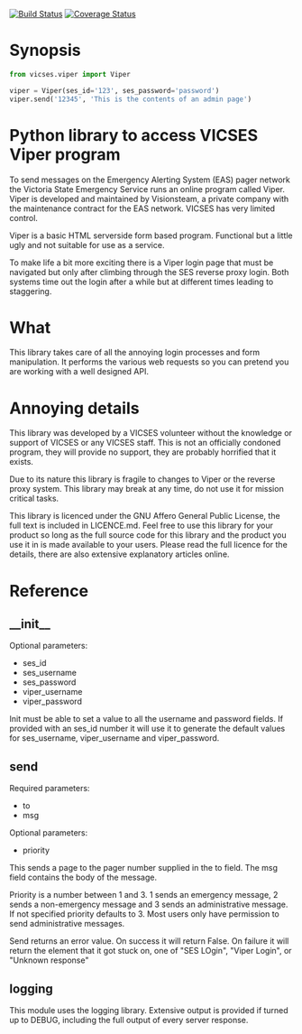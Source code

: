 [![Build Status](https://travis-ci.org/VICSES/python-viper.svg?branch=master)](https://travis-ci.org/VICSES/python-viper)
[![Coverage Status](https://coveralls.io/repos/github/VICSES/python-viper/badge.svg?branch=master)](https://coveralls.io/github/VICSES/python-viper?branch=master)

# Synopsis

```python
from vicses.viper import Viper

viper = Viper(ses_id='123', ses_password='password')
viper.send('12345', 'This is the contents of an admin page')
```


# Python library to access VICSES Viper program

To send messages on the Emergency Alerting System (EAS) pager network the
Victoria State Emergency Service runs an online program called Viper.
Viper is developed and maintained by Visionsteam, a private company with
the maintenance contract for the EAS network. VICSES has very limited control.

Viper is a basic HTML serverside form based program. Functional but a little
ugly and not suitable for use as a service.

To make life a bit more exciting there is a Viper login page that must be navigated but only after climbing through the SES reverse proxy login. Both systems time out the login after a while but at different times leading to staggering.

# What

This library takes care of all the annoying login processes and form manipulation. It performs the various web requests so you can pretend you are working with a well designed API.

# Annoying details

This library was developed by a VICSES volunteer without the knowledge or support of VICSES or any VICSES staff. This is not an officially condoned program, they will provide no support, they are probably horrified that it exists.

Due to its nature this library is fragile to changes to Viper or the reverse proxy system. This library may break at any time, do not use it for mission critical tasks.

This library is licenced under the GNU Affero General Public License, the full text is included in LICENCE.md.  Feel free to use this library for your product so long as the full source code for this library and the product you use it in is made available to your users.  Please read the full licence for the details, there are also extensive explanatory articles online.

# Reference

## \_\_init\_\_

Optional parameters:

* ses\_id
* ses\_username
* ses\_password
* viper\_username
* viper\_password

Init must be able to set a value to all the username and password fields. If provided with an ses\_id number it will use it to generate the default values for ses\_username, viper\_username and viper\_password.

## send

Required parameters:

* to
* msg

Optional parameters:

* priority

This sends a page to the pager number supplied in the to field. The msg field contains the body of the message.

Priority is a number between 1 and 3. 1 sends an emergency message, 2 sends a non-emergency message and 3 sends an administrative message. If not specified priority defaults to 3. Most users only have permission to send administrative messages.

Send returns an error value.
On success it will return False.
On failure it will return the element that it got stuck on, one of "SES LOgin", "Viper Login", or "Unknown response"

## logging

This module uses the logging library. Extensive output is provided if turned up to DEBUG, including the full output of every server response.
